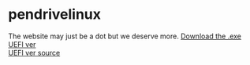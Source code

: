 # pendrivelinux
The website  may just be a dot but we deserve more.
<a href="https://github.com/stancangit/pendrivelinux/raw/main/YUMI-2.0.8.3.exe">Download the .exe</a><br>
<a href="https://github.com/stancangit/pendrivelinux/raw/main/YUMI-UEFI-0.0.3.3.exe">UEFI ver</a><br>
<a href="https://github.com/stancangit/pendrivelinux/raw/main/YUMI-UEFI-0.0.3.3.src.7z">UEFI ver source</a>

